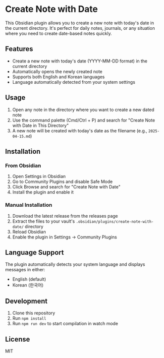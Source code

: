 # Create Note with Date

This Obsidian plugin allows you to create a new note with today's date in the current directory. It's perfect for daily notes, journals, or any situation where you need to create date-based notes quickly.

## Features

-   Create a new note with today's date (YYYY-MM-DD format) in the current directory
-   Automatically opens the newly created note
-   Supports both English and Korean languages
-   Language automatically detected from your system settings

## Usage

1. Open any note in the directory where you want to create a new dated note
2. Use the command palette (Cmd/Ctrl + P) and search for "Create Note with Date in This Directory"
3. A new note will be created with today's date as the filename (e.g., `2025-04-15.md`)

## Installation

### From Obsidian

1. Open Settings in Obsidian
2. Go to Community Plugins and disable Safe Mode
3. Click Browse and search for "Create Note with Date"
4. Install the plugin and enable it

### Manual Installation

1. Download the latest release from the releases page
2. Extract the files to your vault's `.obsidian/plugins/create-note-with-date/` directory
3. Reload Obsidian
4. Enable the plugin in Settings -> Community Plugins

## Language Support

The plugin automatically detects your system language and displays messages in either:

-   English (default)
-   Korean (한국어)

## Development

1. Clone this repository
2. Run `npm install`
3. Run `npm run dev` to start compilation in watch mode

## License

MIT
